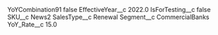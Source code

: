 <?xml version="1.0" encoding="UTF-8"?>
<CustomMetadata xmlns="http://soap.sforce.com/2006/04/metadata" xmlns:xsi="http://www.w3.org/2001/XMLSchema-instance" xmlns:xsd="http://www.w3.org/2001/XMLSchema">
    <label>YoYCombination91</label>
    <protected>false</protected>
    <values>
        <field>EffectiveYear__c</field>
        <value xsi:type="xsd:double">2022.0</value>
    </values>
    <values>
        <field>IsForTesting__c</field>
        <value xsi:type="xsd:boolean">false</value>
    </values>
    <values>
        <field>SKU__c</field>
        <value xsi:type="xsd:string">News2</value>
    </values>
    <values>
        <field>SalesType__c</field>
        <value xsi:type="xsd:string">Renewal</value>
    </values>
    <values>
        <field>Segment__c</field>
        <value xsi:type="xsd:string">CommercialBanks</value>
    </values>
    <values>
        <field>YoY_Rate__c</field>
        <value xsi:type="xsd:double">15.0</value>
    </values>
</CustomMetadata>
